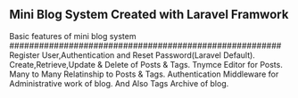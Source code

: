 ## Mini Blog System Created with Laravel Framwork

Basic features of mini blog system
#######################################################
Register User,Authentication and Reset Password(Laravel Default).
Create,Retrieve,Update & Delete of Posts & Tags.
Tnymce Editor for Posts.
Many to Many Relatinship to Posts & Tags.
Authentication Middleware for Administrative work of blog.
And Also Tags Archive of blog.







